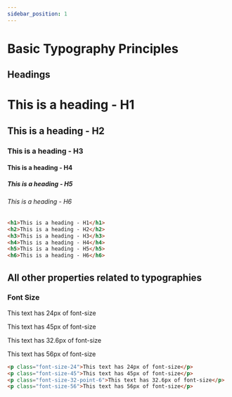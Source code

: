 ```yaml
---
sidebar_position: 1
---
```


# Basic Typography Principles

## Headings

<div class="border p-12">
  <h1>This is a heading - H1</h1>
  <h2>This is a heading - H2</h2>
  <h3>This is a heading - H3</h3>
  <h4>This is a heading - H4</h4>
  <h5>This is a heading - H5</h5>
  <h6>This is a heading - H6</h6>
</div>

```html
<h1>This is a heading - H1</h1>
<h2>This is a heading - H2</h2>
<h3>This is a heading - H3</h3>
<h4>This is a heading - H4</h4>
<h5>This is a heading - H5</h5>
<h6>This is a heading - H6</h6>
```

## All other properties related to typographies

### Font Size
<div class="border p-12">
  <p class="font-size-24">This text has 24px of font-size</p>
  <p class="font-size-45">This text has 45px of font-size</p>
  <p class="font-size-32-point-6">This text has 32.6px of font-size</p>
  <p class="font-size-56">This text has 56px of font-size</p>
</div>

```html
<p class="font-size-24">This text has 24px of font-size</p>
<p class="font-size-45">This text has 45px of font-size</p>
<p class="font-size-32-point-6">This text has 32.6px of font-size</p>
<p class="font-size-56">This text has 56px of font-size</p>
```

